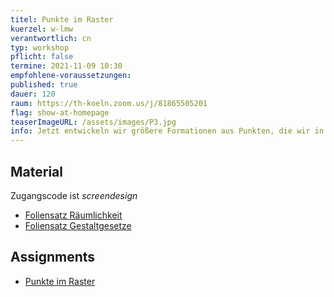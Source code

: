 ```yaml
---
titel: Punkte im Raster
kuerzel: w-lmw
verantwortlich: cn
typ: workshop
pflicht: false
termine: 2021-11-09 10:30
empfohlene-voraussetzungen:
published: true
dauer: 120
raum: https://th-koeln.zoom.us/j/81865505201
flag: show-at-homepage
teaserImageURL: /assets/images/P3.jpg
info: Jetzt entwickeln wir größere Formationen aus Punkten, die wir in verschiedenen Rastern anordnen. Neben unterschiedlichen Rastervarianten spielen hier die Themen Ordnung vs. Unordnung sowie Verdichtung und Auflösung meistens eine Rolle. Jetzt binden wir aber auch vermehrt Parameter an verschiedene externe Gegebenheiten, z.B. die Viewportgröße oder Zeigerposition.
---
```


## Material
Zugangscode ist *screendesign*
- [Foliensatz Räumlichkeit](https://th-koeln.github.io/mi-bachelor-screendesign/download/inputs/woche-5/raeumlichkeit.pdf)
- [Foliensatz Gestaltgesetze](https://th-koeln.github.io/mi-bachelor-screendesign/download/inputs/woche-5/gestaltgesetze.pdf)

## Assignments
- [Punkte im Raster](/generative-gestaltung/assignments/02-punkt-03-advanced/)
